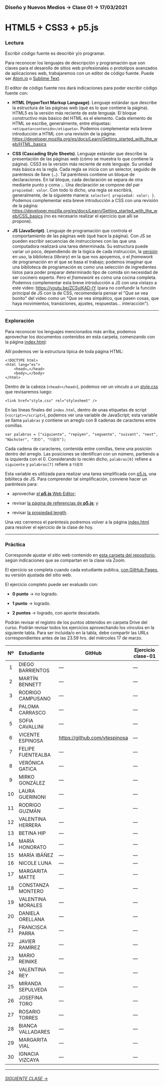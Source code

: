 ### Diseño y Nuevos Medios → Clase 01 → 17/03/2021

# HTML5 + CSS3 + p5.js

### Lectura

Escribir código fuente es describir y/o programar. 

Para reconocer los lenguajes de descripción y programación que son claves para el desarollo de sitios web profesionales o prototipos avanzados de aplicaciones web, trabajaremos con un editor de código fuente. Puede ser [Atom.io](https://atom.io/) o [Sublime Text](https://www.sublimetext.com/).

El editor de código fuente nos dará indicaciones para poder escribir código fuente con:

- **HTML (HyperText Markup Language)**. Lenguaje estándar que describe la estructura de las páginas web (qué es lo que contiene la página). HTML5 es la versión más reciente de este lenguaje. El bloque constructivo más básico del HTML es el elemento. Cada elemento de HTML se escribe, generalmente, entre etiquetas: `<etiqueta>contenido</etiqueta>`. Podemos complementar esta breve introducción a HTML con una revisión de la página: https://developer.mozilla.org/es/docs/Learn/Getting_started_with_the_web/HTML_basics

- **CSS (Cascading Style Sheets)**. Lenguaje estándar que describe la presentación de las páginas web (cómo se muestra lo que contiene la página). CSS3 es la versión más reciente de este lenguaje. Su unidad más básica es la regla. Cada regla se inicia con un selector, seguido de paréntesis de llave `{…}`. Tal paréntesis contiene un bloque de declaraciones. En tal bloque, cada declaración se separa de otra mediante punto y coma `;`. Una declaración se compone del par `propiedad: valor`. Con todo lo dicho, una regla se escribirá, generalmente, de la siguiente manera: `selector{ propiedad: valor; }`. Podemos complementar esta breve introducción a CSS con una revisión de la página: https://developer.mozilla.org/es/docs/Learn/Getting_started_with_the_web/CSS_basics (no es necesario realizar el ejercicio que allí se propone).

- **JS (JavaScript)**. Lenguaje de programación que controla el comportamiento de las páginas web (qué hace la página). Con JS se pueden escribir secuencias de instrucciones con las que una computadora realizará una tarea determinada. Su estructura puede variar un poco, dependiendo de la lógica de cada instrucción, la [versión](https://www.w3schools.com/js/js_versions.asp) en uso, la biblioteca (*library*) en la que nos apoyemos, o el *framework* de programación en el que se basa el trabajo; podemos imaginar que una biblioteca de programación es como una selección de ingredientes listos para poder preparar determinado tipo de comida sin necesidad de ser cocinero experto. Pero el *framework* es como una cocina completa. Podemos complementar esta breve introducción a JS con una vistazo a este video: https://youtu.be/ZCSyjKAD-lY (para no confundir la función principal de JS con la de CSS, recomendaría pensar el "Que se vea bonito" del video como un "Que se vea simpático, que pasen cosas, que haya movimientos, transiciones, ajustes, respuestas… interacción").

- - - - - - - - - - - - - - 

### Exploración

Para reconocer los lenguajes mencionados más arriba, podemos aprovechar los documentos contenidos en esta carpeta, comenzando con la página [index.html](https://github.com/profesorfaco/dno037-2021/blob/main/clase-01/index.html):

Allí podemos ver la estructura típica de toda página HTML: 

```
<!DOCTYPE html>
<html lang="es">
    <head>…</head>
    <body>…</body>
</html>
```

Dentro de la cabeza (`<head></head>`), podemos ver un vínculo a un [style.css](https://github.com/profesorfaco/dno037-2021/blob/main/clase-01/style.css) que revisaremos luego:

```
<link href="style.css" rel="stylesheet" />
```

En las líneas finales del `index.html`, dentro de unas etiquetas de script (`<script></script>`), podemos ver una variable de JavaScript; esta variable se llama `palabras` y contiene un arreglo con 8 cadenas de caracteres entre comillas. 

```
var palabras = ["siguiente", "repüyen", "seguente", "suivant", "next", "Nächster", "次の", "다음의"];
```

Cada cadena de caracteres, contenida entre comillas, tiene una posición dentro del arreglo. Las posiciones se identifican con un número, partiendo a la izquierda con el 0. Considerando lo recién dicho, `palabras[0]` refiere a `siguiente` y `palabras[7]` refiere a `다음의` 

Esta variable es utilizada para realizar una tarea simplificada con [p5.js](https://p5js.org/es/get-started/), una bibliteca de JS. Para comprender tal simplificación, conviene hacer un paréntesis para:

- aprovechar [el **p5.js** Web Editor](https://editor.p5js.org/profesorfaco/sketches/wBvBZ1V6n);

- revisar [la página de referencias de **p5.js**](https://p5js.org/es/reference/); y

- revisar [la propiedad length](https://developer.mozilla.org/es/docs/Web/JavaScript/Referencia/Objetos_globales/String/length).

Una vez cerremos el paréntesis podremos volver a la página [index.html](https://github.com/profesorfaco/dno037-2021/blob/main/clase-01/index.html) para resolver el ejercicio de la clase de hoy.

- - - - - - - - - - - - - - 

### Práctica

Corresponde ajustar el sitio web contenido en [esta carpeta del repositorio](https://profesorfaco.github.io/dno037-2021/clase-01/), según indicaciones que se compartan en la clase vía Zoom. 

El ejercicio se completa cuando cada estudiante publica, [con GitHub Pages](https://docs.github.com/es/free-pro-team@latest/github/working-with-github-pages/configuring-a-publishing-source-for-your-github-pages-site), su versión ajustada del sitio web.

El ejercicio completo puede ser evaluado con:

- **0 punto** → no logrado.

- **1 punto** → logrado.

- **2 puntos** → logrado, con aporte descatado.

Podrán revisar el registro de los puntos obtenidos en carpeta Drive del curso. Podrán revisar todos los ejercicios aprovechando los vínculos en la siguiente tabla. Para ser incluida/o en la tabla, debe compartir las URLs correspondientes antes de las 23.59 hrs. del miércoles 17 de marzo. 

| Nº   | Estudiante      | GitHub    | Ejercicio clase-01 |
|:----:|:----------------|-----------|--------------------|
| 1    | DIEGO BARRIENTOS | — | — |
| 2    | MARTÍN BENNETT | — | — |
| 3    | RODRIGO CAMPUSANO | — | — |
| 4    | PALOMA CARRASCO | — | — |
| 5    | SOFIA CAVALLINI | — | — |
| 6    | VICENTE ESPINOSA | https://github.com/vtespinosa | — |
| 7    | FELIPE FUENTEALBA | — | — |
| 8    | VERÓNICA GATICA | — | — |
| 9    | MIRKO GONZÁLEZ | — | — |
| 10    | LAURA GUERINONI | — | — |
| 11   | RODRIGO GUZMÁN | — | — |
| 12   | VALENTINA HERRERA | — | — |
| 13   | BETINA HIP | — | — |
| 14   | MARÍA HONORATO | — | — |
| 15   | MARÍA IBÁÑEZ | — | — |
| 16   | NICOLE LUNA | — | — |
| 17   | MARGARITA MATTE | — | — |
| 18   | CONSTANZA MONTERO | — | — |
| 19   | VALENTINA MORALES | — | — |
| 20   | DANIELA ORELLANA | — | — |
| 21   | FRANCISCA PARRA | — | — |
| 22   | JAVIER RAMÍREZ | — | — |
| 23   | MARIO REINIKE | — | — |
| 24   | VALENTINA REY | — | — |
| 25   | MIRANDA SEPULVEDA | — | — |
| 26   | JOSEFINA TORO | — | — |
| 27   | ROSARIO TORRES | — | — |
| 28   | BIANCA VALLADARES | — | — |
| 29   | MARGARITA VIAL | — | — |
| 30   | IGNACIA VIZCAYA | — | — |

- - - - - - - 

###### [SIGUIENTE CLASE →](https://github.com/profesorfaco/dno037-2021/tree/main/clase-02)
